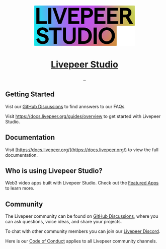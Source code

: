 <p align="center">
  <a href="https://livepeer.studio/">
    <picture>
      <source media="(prefers-color-scheme: dark)" srcset="assets/LIVEPEER_STUDIO_LOGO.png">
      <img src="assets/LIVEPEER_STUDIO_LOGO.png" height="128">
    </picture>
    <h1 align="center">Livepeer Studio</h1>
  </a>
</p>

<p align="center">
  <a aria-label="SDK version" href="https://docs.livepeer.org/reference/livepeer-js">
    <img alt="" src="https://img.shields.io/npm/v/livepeer?colorA=2B323B&colorB=1e2329&style=flat&label=Version">
  </a>
  <a aria-label="License" href="https://github.com/livepeer/studio/blob/master/LICENSE">
    <img alt="" src="https://img.shields.io/github/license/livepeer/livepeer.js?colorA=2B323B&colorB=1e2329&style=flat&label=License">
  </a>
  <a aria-label="Join Discord" href="https://discord.gg/livepeer">
    <img alt="" src="https://img.shields.io/badge/Discord-1e2329">
  </a>
</p>

## Getting Started

Vist our [GitHub Discussions](https://github.com/livepeer/support/discussions) to find annswers to our FAQs.

Visit <a aria-label="Livepeer Studio guides" href="https://docs.livepeer.org/guides/overview">https://docs.livepeer.org/guides/overview</a> to get started with Livepeer Studio.

## Documentation

Visit [https://docs.livepeer.org/](https://docs.livepeer.org/) to view the full documentation.

## Who is using Livepeer Studio?

Web3 video apps built with Livepeer Studio. Check out the [Featured Apps](https://livepeer.studio/#featured) to learn more.

## Community

The Livepeer community can be found on [GitHub Discussions](https://github.com/livepeer/support/discussions), where you can ask questions, voice ideas, and share your projects.

To chat with other community members you can join our [Livepeer Discord](https://discord.gg/livepeer).

Here is our [Code of Conduct](https://github.com/livepeer/support/blob/577b4bedf507bedbd1db03b67970ed947e635e99/CODE_OF_CONDUCT.md) applies to all Livepeer community channels.
